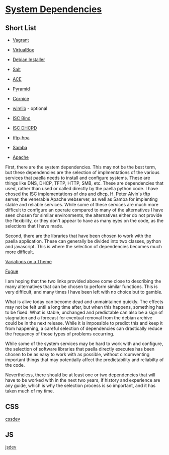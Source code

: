 # [System Dependencies](#)

## Short List

- [Vagrant](FIXME)

- [VirtualBox](http://virtualbox.org)

- [Debian Installer](FIXME)

- [Salt](http://github.com/saltstack/salt.git)

- [ACE](FIXME)

- [Pyramid](FIXME)

- [Cornice](FIXME)

- [wimlib](FIXME) - optional

- [ISC Bind](FIXME)

- [ISC DHCPD](FIXME)

- [tftp-hpa](FIXME)

- [Samba](http://samba.org)

- [Apache](http://apache.org)



First, there are the system dependencies.  This may not be the best term, but
these dependencies are the selection of implmentations of the various services
that paella needs to install and configure systems.  These are things like DNS,
DHCP, TFTP, HTTP, SMB, etc.  These are dependencies that used, rather than
used or called directly by the paella python code.  I have chosed
the [ISC](FIXME) implementations
of dns and dhcp, H. Peter Alvin's tftp server, the venerable Apache webserver,
as well as Samba for implenting stable and reliable services.  While some of
these services are much more difficult to configure an operate compared to
many of the alternatives I have seen chosen for similar environments, the
alternatives either do not provide the flexibility, or they don't appear to have
as many eyes on the code, as the selections that I have made.

Second, there are the libraries that have been chosen to work with the
paella application.  These can generally be divided into two classes, python
and javascript.  This is where the selection of dependencies becomes much
more difficult.

[Variations on a Theme](http://en.wikipedia.org/wiki/Variations_on_a_Theme)

[Fugue](http://en.wikipedia.org/wiki/Fugue)

I am hoping that the two links provided above come close to describing
the many alternatives that can be chosen to perform similar functions.  This
is very difficult, and many times I have been left with no choice but to gamble.

What is alive today can become dead and unmaintained quickly.  The effects
may not be felt until a long time after, but when this happens, something
has to be fixed.  What is stable, unchanged and predictable can also be
a sign of stagnation and a forecast for eventual removal from the
debian archive could be in the next release.  While it is impossible to
predict this and keep it from happening, a careful selection of dependencies
can drastically reduce the frequency of those types of problems occurring.

While some of the system services may be hard to work with and configure, the
selection of software libraries that paella directly executes has been chosen
to be as easy to work with as possible, without circumventing important things
that may potentially affect the predictability and reliabilty of the code.

Nevertheless, there should be at least one or two dependencies that will
have to be worked with in the next two years, if history and experience are
any guide, which is why the selection process is so important, and it has
taken much of my time.

## CSS

[cssdev](#pages/cssdev)

## JS

[jsdev](#pages/jsdev)
